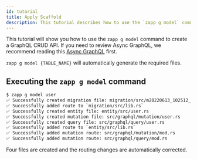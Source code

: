 ```yaml
---
id: tutorial
title: Apply Scaffold
description: This tutorial describes how to use the `zapp g model` command to create a GraphQL CRUD API.
---
```


This tutorial will show you how to use the `zapp g model` command to create a GraphQL CRUD API. If you need to review Async GraphQL, we recommend reading this [Async GraphQL](https://github.com/async-graphql/async-graphql) first.

`zapp g model {TABLE_NAME}` will automatically generate the required files.

## Executing the `zapp g model` command

```bash
$ zapp g model user
✅ Successfully created migration file: migration/src/m20220613_102512_create_user_table.rs
✅ Successfully added route to `migration/src/lib.rs`
✅ Successfully created entity file: entity/src/user.rs
✅ Successfully created mutation file: src/graphql/mutation/user.rs
✅ Successfully created query file: src/graphql/query/user.rs
✅ Successfully added route to `entity/src/lib.rs`
✅ Successfully added mutation route: src/graphql/mutation/mod.rs
✅ Successfully added mutation route: src/graphql/query/mod.rs
```

Four files are created and the routing changes are automatically corrected.
